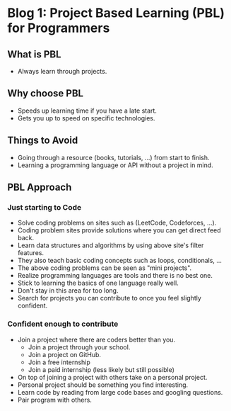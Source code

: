 # Blog 1: Project Based Learning (PBL) for Programmers

## What is PBL
- Always learn through projects.

## Why choose PBL
- Speeds up learning time if you have a late start.
- Gets you up to speed on specific technologies.

## Things to Avoid
- Going through a resource (books, tutorials, ...) from start to finish.
- Learning a programming language or API without a project in mind.

## PBL Approach
### Just starting to Code
- Solve coding problems on sites such as (LeetCode, Codeforces, ...).
- Coding problem sites provide solutions where you can get direct feed back.
- Learn data structures and algorithms by using above site's filter features.
- They also teach basic coding concepts such as loops, conditionals, ...
- The above coding problems can be seen as "mini projects".
- Realize programming languages are tools and there is no best one.
- Stick to learning the basics of one language really well.
- Don't stay in this area for too long.
- Search for projects you can contribute to once you feel slightly confident.
### Confident enough to contribute
- Join a project where there are coders better than you.
    - Join a project through your school.
    - Join a project on GitHub.
    - Join a free internship
    - Join a paid internship (less likely but still possible)
- On top of joining a project with others take on a personal project.
- Personal project should be something you find interesting.
- Learn code by reading from large code bases and googling questions.
- Pair program with others.
